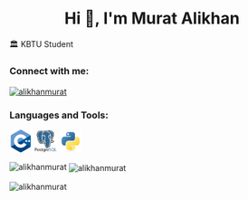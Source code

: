 <h1 align="center">Hi 👋, I'm Murat Alikhan</h1>
 🏛 KBTU Student
<h3 align="left">Connect with me:</h3>
<p align="left">
<a href="https://www.instagram.com/a1ikhanmurat" target="blank"><img align="center" src="https://raw.githubusercontent.com/rahuldkjain/github-profile-readme-generator/master/src/images/icons/Social/instagram.svg" alt="alikhanmurat" height="30" width="40" /></a>
</p>

<h3 align="left">Languages and Tools:</h3>
<p align="left"> <a target="_blank" rel="noreferrer"> <img src="https://raw.githubusercontent.com/devicons/devicon/master/icons/cplusplus/cplusplus-original.svg" alt="cplusplus" width="40" height="40"/> </a> <a target="_blank" rel="noreferrer"> <img src="https://raw.githubusercontent.com/devicons/devicon/master/icons/postgresql/postgresql-original-wordmark.svg" alt="postgresql" width="40" height="40"/> </a> <a target="_blank" rel="noreferrer"> <img src="https://raw.githubusercontent.com/devicons/devicon/master/icons/python/python-original.svg" alt="python" width="40" height="40"/> </a> </p>

<p><img align="left" src="https://github-readme-stats.vercel.app/api/top-langs?username=alikhanmurat&show_icons=true&locale=en&layout=compact" alt="alikhanmurat" /></p>

<p>&nbsp;<img align="center" src="https://github-readme-stats.vercel.app/api?username=alikhanmurat&show_icons=true&locale=en" alt="alikhanmurat" />
</p>

<p><img align="center" src="https://github-readme-streak-stats.herokuapp.com/?user=alikhanmurat&" alt="alikhanmurat" /></p>
